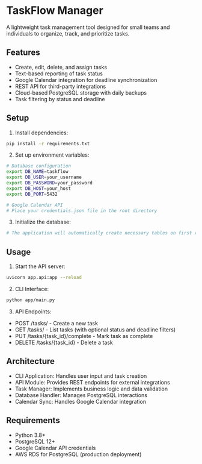 # TaskFlow Manager

A lightweight task management tool designed for small teams and individuals to organize, track, and prioritize tasks.

## Features

- Create, edit, delete, and assign tasks
- Text-based reporting of task status
- Google Calendar integration for deadline synchronization
- REST API for third-party integrations
- Cloud-based PostgreSQL storage with daily backups
- Task filtering by status and deadline

## Setup

1. Install dependencies:
```bash
pip install -r requirements.txt
```

2. Set up environment variables:
```bash
# Database configuration
export DB_NAME=taskflow
export DB_USER=your_username
export DB_PASSWORD=your_password
export DB_HOST=your_host
export DB_PORT=5432

# Google Calendar API
# Place your credentials.json file in the root directory
```

3. Initialize the database:
```bash
# The application will automatically create necessary tables on first run
```

## Usage

1. Start the API server:
```bash
uvicorn app.api:app --reload
```

2. CLI Interface:
```bash
python app/main.py
```

3. API Endpoints:
- POST /tasks/ - Create a new task
- GET /tasks/ - List tasks (with optional status and deadline filters)
- PUT /tasks/{task_id}/complete - Mark task as complete
- DELETE /tasks/{task_id} - Delete a task

## Architecture

- CLI Application: Handles user input and task creation
- API Module: Provides REST endpoints for external integrations
- Task Manager: Implements business logic and data validation
- Database Handler: Manages PostgreSQL interactions
- Calendar Sync: Handles Google Calendar integration

## Requirements

- Python 3.8+
- PostgreSQL 12+
- Google Calendar API credentials
- AWS RDS for PostgreSQL (production deployment)
